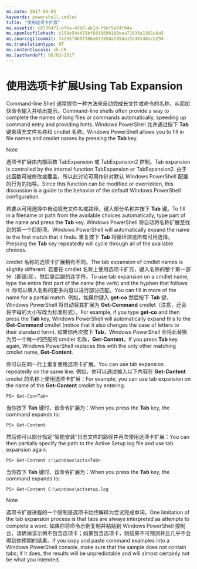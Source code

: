 ```yaml
---
ms.date: 2017-06-05
keywords: powershell,cmdlet
title: "使用选项卡扩展"
ms.assetid: c8730471-bf6a-43b8-ab1d-f9ef5a74f04e
ms.openlocfilehash: c158e544d79bf6010690160eea71630a1981e8a5
ms.sourcegitcommit: 74255f0b5f386a072458af058a15240140acb294
ms.translationtype: HT
ms.contentlocale: zh-CN
ms.lasthandoff: 08/03/2017
---
```

# <a name="using-tab-expansion"></a><span data-ttu-id="7c85a-103">使用选项卡扩展</span><span class="sxs-lookup"><span data-stu-id="7c85a-103">Using Tab Expansion</span></span>
<span data-ttu-id="7c85a-104">Command-line Shell 通常提供一种方法来自动完成长文件或命令的名称，从而加快命令输入并给出提示。</span><span class="sxs-lookup"><span data-stu-id="7c85a-104">Command-line shells often provide a way to complete the names of long files or commands automatically, speeding up command entry and providing hints.</span></span> <span data-ttu-id="7c85a-105">Windows PowerShell 允许通过按下 **Tab** 键来填充文件名称和 cmdlet 名称。</span><span class="sxs-lookup"><span data-stu-id="7c85a-105">Windows PowerShell allows you to fill in file names and cmdlet names by pressing the **Tab** key.</span></span>

> [!NOTE]
> <span data-ttu-id="7c85a-106">选项卡扩展由内部函数 TabExpansion 或 TabExpansion2 控制。</span><span class="sxs-lookup"><span data-stu-id="7c85a-106">Tab expansion is controlled by the internal function TabExpansion or TabExpansion2.</span></span> <span data-ttu-id="7c85a-107">由于此函数可被修改或覆盖，所以此讨论可用作针对默认 Windows PowerShell 配置的行为的指导。</span><span class="sxs-lookup"><span data-stu-id="7c85a-107">Since this function can be modified or overridden, this discussion is a guide to the behavior of the default Windows PowerShell configuration.</span></span>

<span data-ttu-id="7c85a-108">若要从可用选择中自动填充文件名或路径，键入部分名称并按下 **Tab** 键。</span><span class="sxs-lookup"><span data-stu-id="7c85a-108">To fill in a filename or path from the available choices automatically, type part of the name and press the **Tab** key.</span></span> <span data-ttu-id="7c85a-109">Windows PowerShell 将自动将名称扩展至找到的第一个匹配项。</span><span class="sxs-lookup"><span data-stu-id="7c85a-109">Windows PowerShell will automatically expand the name to the first match that it finds.</span></span> <span data-ttu-id="7c85a-110">重复按下 **Tab** 将循环浏览所有可用选择。</span><span class="sxs-lookup"><span data-stu-id="7c85a-110">Pressing the **Tab** key repeatedly will cycle through all of the available choices.</span></span>

<span data-ttu-id="7c85a-111">cmdlet 名称的选项卡扩展稍有不同。</span><span class="sxs-lookup"><span data-stu-id="7c85a-111">The tab expansion of cmdlet names is slightly different.</span></span> <span data-ttu-id="7c85a-112">若要在 cmdlet 名称上使用选项卡扩充，键入名称的整个第一部分（即谓词），然后是后跟的连字符。</span><span class="sxs-lookup"><span data-stu-id="7c85a-112">To use tab expansion on a cmdlet name, type the entire first part of the name (the verb) and the hyphen that follows it.</span></span> <span data-ttu-id="7c85a-113">你可以填入名称的更多内容以进行部分匹配。</span><span class="sxs-lookup"><span data-stu-id="7c85a-113">You can fill in more of the name for a partial match.</span></span> <span data-ttu-id="7c85a-114">例如，如果你键入 **get-co** 然后按下 **Tab** 键，Windows PowerShell 将自动将其扩展为 **Get-Command** cmdlet（注意，还会将字母的大小写改为标准形式）。</span><span class="sxs-lookup"><span data-stu-id="7c85a-114">For example, if you type **get-co** and then press the **Tab** key, Windows PowerShell will automatically expand this to the **Get-Command** cmdlet (notice that it also changes the case of letters to their standard form).</span></span> <span data-ttu-id="7c85a-115">如果你再次按下 **Tab**，Windows PowerShell 会将此替换为另一个唯一的匹配的 cmdlet 名称，**Get-Content**。</span><span class="sxs-lookup"><span data-stu-id="7c85a-115">If you press **Tab** key again, Windows PowerShell replaces this with the only other matching cmdlet name, **Get-Content**.</span></span>

<span data-ttu-id="7c85a-116">你可以在同一行上重复使用选项卡扩展。</span><span class="sxs-lookup"><span data-stu-id="7c85a-116">You can use tab expansion repeatedly on the same line.</span></span> <span data-ttu-id="7c85a-117">例如，你可以通过输入以下内容在 **Get-Content** cmdlet 的名称上使用选项卡扩展：</span><span class="sxs-lookup"><span data-stu-id="7c85a-117">For example, you can use tab expansion on the name of the **Get-Content** cmdlet by entering:</span></span>

```
PS> Get-Con<Tab>
```

<span data-ttu-id="7c85a-118">当你按下 **Tab** 键时，该命令扩展为：</span><span class="sxs-lookup"><span data-stu-id="7c85a-118">When you press the **Tab** key, the command expands to:</span></span>

```
PS> Get-Content
```

<span data-ttu-id="7c85a-119">然后你可以部分指定“智能安装”日志文件的路径并再次使用选项卡扩展：</span><span class="sxs-lookup"><span data-stu-id="7c85a-119">You can then partially specify the path to the Active Setup log file and use tab expansion again:</span></span>

```
PS> Get-Content c:\windows\acts<Tab>
```

<span data-ttu-id="7c85a-120">当你按下 **Tab** 键时，该命令扩展为：</span><span class="sxs-lookup"><span data-stu-id="7c85a-120">When you press the **Tab** key, the command expands to:</span></span>

```
PS> Get-Content C:\windows\actsetup.log
```

> [!NOTE]
> <span data-ttu-id="7c85a-121">选项卡扩展进程的一个限制是选项卡始终解释为尝试完成单词。</span><span class="sxs-lookup"><span data-stu-id="7c85a-121">One limitation of the tab expansion process is that tabs are always interpreted as attempts to complete a word.</span></span> <span data-ttu-id="7c85a-122">如果你将命令示例复制并粘贴到 Windows PowerShell 控制台，请确保该示例不包含选项卡；如果包含选项卡，则结果不可预测并且几乎不会得到你预期的结果。</span><span class="sxs-lookup"><span data-stu-id="7c85a-122">If you copy and paste command examples into a Windows PowerShell console, make sure that the sample does not contain tabs; if it does, the results will be unpredictable and will almost certainly not be what you intended.</span></span>

